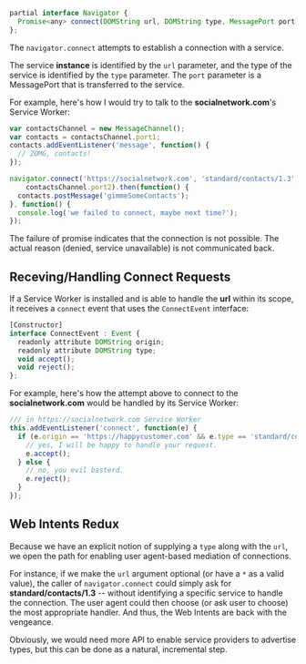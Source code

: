 ```js
partial interface Navigator {
  Promise<any> connect(DOMString url, DOMString type, MessagePort port);
};
```

The ```navigator.connect``` attempts to establish a connection with a service.

The service **instance** is identified by the ```url``` parameter, and the type of the service is identified by the ```type``` parameter. The ```port``` parameter is a MessagePort that is transferred to the service.

For example, here's how I would try to talk to the **socialnetwork.com**'s Service Worker:

```js
var contactsChannel = new MessageChannel();
var contacts = contactsChannel.port1;
contacts.addEventListener('message', function() {
  // ZOMG, contacts!
});

navigator.connect('https://socialnetwork.com', 'standard/contacts/1.3',
    contactsChannel.port2).then(function() {
  contacts.postMessage('gimmeSomeContacts');
}, function() {
  console.log('we failed to connect, maybe next time?');
});
```

The failure of promise indicates that the connection is not possible. The actual reason (denied, service unavailable) is not communicated back.

## Receving/Handling Connect Requests

If a Service Worker is installed and is able to handle the **url** within its scope, it receives a ```connect``` event that uses the ```ConnectEvent``` interface:

```js
[Constructor]
interface ConnectEvent : Event {
  readonly attribute DOMString origin;
  readonly attribute DOMString type;
  void accept();
  void reject();
};
```

For example, here's how the attempt above to connect to the **socialnetwork.com** would be handled by its Service Worker:

```js
/// in https://socialnetwork.com Service Worker
this.addEventListener('connect', function(e) {
  if (e.origin == 'https://happycustomer.com' && e.type == 'standard/contacts/1.3') {
    // yes, I will be happy to handle your request.
    e.accept();
  } else {
    // no, you evil basterd.
    e.reject();
  }
});
```

## Web Intents Redux

Because we have an explicit notion of supplying a ```type``` along with the ```url```, we open the path for enabling user agent-based mediation of connections.

For instance, if we make the ```url``` argument optional (or have a ```*``` as a valid value), the caller of ```navigator.connect``` could simply ask for **standard/contacts/1.3** -- without identifying a specific service to handle the connection. The user agent could then choose (or ask user to choose) the most appropriate handler. And thus, the Web Intents are back with the vengeance.

Obviously, we would need more API to enable service providers to advertise types, but this can be done as a natural, incremental step.
